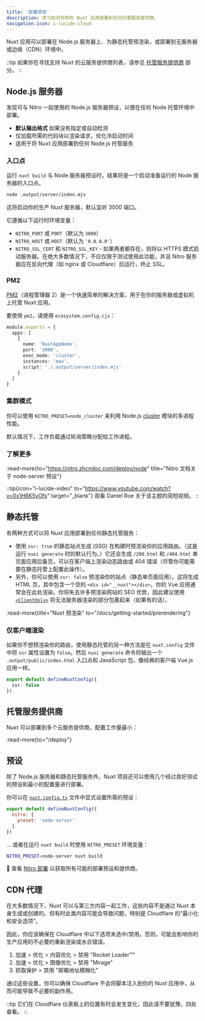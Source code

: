 ```yaml
---
title: '部署项目'
description: 学习如何将你的 Nuxt 应用部署到任何托管服务提供商。
navigation.icon: i-lucide-cloud
---
```


Nuxt 应用可以部署在 Node.js 服务器上、为静态托管预渲染，或部署到无服务器或边缘（CDN）环境中。

::tip
如果你在寻找支持 Nuxt 的云服务提供商列表，请参见 [托管服务提供商](/deploy) 部分。
::

## Node.js 服务器

发现可与 Nitro 一起使用的 Node.js 服务器预设，以便在任何 Node 托管环境中部署。

- **默认输出格式** 如果没有指定或自动检测 <br>
- 仅加载所需的代码块以渲染请求，优化冷启动时间 <br>
- 适用于将 Nuxt 应用部署到任何 Node.js 托管服务

### 入口点

运行 `nuxt build` 与 Node 服务器预设时，结果将是一个启动准备运行的 Node 服务器的入口点。

```bash [终端]
node .output/server/index.mjs
```

这将启动你的生产 Nuxt 服务器，默认监听 3000 端口。

它遵循以下运行时环境变量：

- `NITRO_PORT` 或 `PORT`（默认为 `3000`）
- `NITRO_HOST` 或 `HOST`（默认为 `'0.0.0.0'`）
- `NITRO_SSL_CERT` 和 `NITRO_SSL_KEY` - 如果两者都存在，则将以 HTTPS 模式启动服务器。在绝大多数情况下，不应仅限于测试使用此功能，并且 Nitro 服务器应在反向代理（如 nginx 或 Cloudflare）后运行，终止 SSL。

### PM2

[PM2](https://pm2.keymetrics.io/)（进程管理器 2）是一个快速简单的解决方案，用于在你的服务器或虚拟机上托管 Nuxt 应用。

要使用 `pm2`，请使用 `ecosystem.config.cjs`：

```ts [ecosystem.config.cjs]
module.exports = {
  apps: [
    {
      name: 'NuxtAppName',
      port: '3000',
      exec_mode: 'cluster',
      instances: 'max',
      script: './.output/server/index.mjs'
    }
  ]
}
```

### 集群模式

你可以使用 `NITRO_PRESET=node_cluster` 来利用 Node.js [cluster](https://nodejs.org/dist/latest/docs/api/cluster.html) 模块的多进程性能。

默认情况下，工作负载通过轮询策略分配给工作进程。

### 了解更多

:read-more{to="https://nitro.zhcndoc.com/deploy/node" title="Nitro 文档关于 node-server 预设"}

::tip{icon="i-lucide-video" to="https://www.youtube.com/watch?v=0x1H6K5yOfs" target="\_blank"}
观看 Daniel Roe 关于该主题的简短视频。
::

## 静态托管

有两种方式可以将 Nuxt 应用部署到任何静态托管服务：

- 使用 `ssr: true` 的静态站点生成 (SSG) 在构建时预渲染你的应用路由。（这是运行 `nuxi generate` 时的默认行为。）它还会生成 `/200.html` 和 `/404.html` 单页面应用后备页，可以在客户端上渲染动态路由或 404 错误（尽管你可能需要在静态托管上配置此操作）。
- 另外，你可以使用 `ssr: false` 预渲染你的站点（静态单页面应用）。这将生成 HTML 页，其中包含一个空的 `<div id="__nuxt"></div>`，你的 Vue 应用通常会在此处渲染。你将失去许多预渲染网站的 SEO 优势，因此建议使用 [`<ClientOnly>`](/docs/api/components/client-only) 将无法服务器渲染的部分包裹起来（如果有的话）。

:read-more{title="Nuxt 预渲染" to="/docs/getting-started/prerendering"}

### 仅客户端渲染

如果你不想预渲染你的路由，使用静态托管的另一种方法是在 `nuxt.config` 文件中将 `ssr` 属性设置为 `false`。然后 `nuxi generate` 命令将输出一个 `.output/public/index.html` 入口点和 JavaScript 包，像经典的客户端 Vue.js 应用一样。

```ts twoslash [nuxt.config.ts]
export default defineNuxtConfig({
  ssr: false
})
```

## 托管服务提供商

Nuxt 可以部署到多个云服务提供商，配置工作量最小：

:read-more{to="/deploy"}

## 预设

除了 Node.js 服务器和静态托管服务外，Nuxt 项目还可以使用几个经过良好测试的预设和最小的配置量进行部署。

你可以在 [`nuxt.config.ts`](/docs/guide/directory-structure/nuxt-config) 文件中显式设置所需的预设：

```js twoslash [nuxt.config.ts]
export default defineNuxtConfig({
  nitro: {
    preset: 'node-server'
  }
})
```

... 或者在运行 `nuxt build` 时使用 `NITRO_PRESET` 环境变量：

```bash [终端]
NITRO_PRESET=node-server nuxt build
```

🔎 查看 [Nitro 部署](https://nitro.zhcndoc.com/deploy) 以获取所有可能的部署预设和提供商。

## CDN 代理

在大多数情况下，Nuxt 可以与第三方内容一起工作，这些内容不是通过 Nuxt 本身生成或创建的。但有时此类内容可能会导致问题，特别是 Cloudflare 的“最小化和安全选项”。

因此，你应该确保在 Cloudflare 中以下选项未选中/禁用。否则，可能会影响你的生产应用的不必要的重新渲染或水合错误。

1. 加速 > 优化 > 内容优化 > 禁用 "Rocket Loader™"
2. 加速 > 优化 > 图像优化 > 禁用 "Mirage"
3. 抓取保护 > 禁用 "邮箱地址模糊化"

通过这些设置，你可以确保 Cloudflare 不会将脚本注入到你的 Nuxt 应用中，从而可能导致不必要的副作用。

::tip
它们在 Cloudflare 仪表板上的位置有时会发生变化，因此请不要犹豫，四处查看。
::
